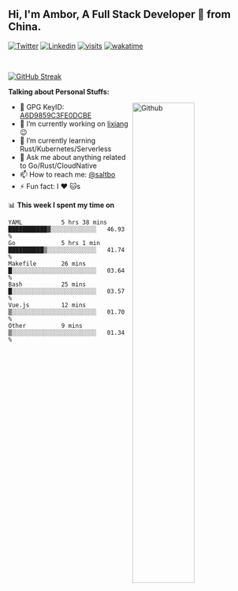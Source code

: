 ## Hi, I'm Ambor, A Full Stack Developer 🚀 from China.

[![Twitter](https://img.shields.io/badge/-saltbo-1ca0f1?style=flat&logo=twitter&logoColor=white)](https://twitter.com/rdsaltbo)
[![Linkedin](https://img.shields.io/badge/-saltbo-blue?style=flat&logo=Linkedin&logoColor=white)](https://www.linkedin.com/in/saltbo/)
[![visits](https://visitor.vercel.app/page/saltbo?color=light-green)](https://github.com/saltbo/)
[![wakatime](https://wakatime.com/badge/user/f82b1c77-faab-48cd-aef5-a12c0aff104b.svg)](https://wakatime.com/@f82b1c77-faab-48cd-aef5-a12c0aff104b)

&nbsp;  

[![GitHub Streak](http://github-readme-streak-stats.herokuapp.com?user=saltbo&hide_border=true&date_format=M%20j%5B%2C%20Y%5D)](https://git.io/streak-stats)

**Talking about Personal Stuffs:**
<!-- Any image aligned to the right. Beware the width  -->
<img width="50%" align="right" alt="Github" src="https://raw.githubusercontent.com/saltbo/saltbo/master/images/git-header.svg" />

- 🤘 GPG KeyID: [A6D9859C3FE0DCBE](https://saltbo.cn/pgp_keys.asc)
- 🔭 I’m currently working on [lixiang](https://www.lixiang.com/) :wink:
- 🌱 I’m currently learning Rust/Kubernetes/Serverless
- 💬 Ask me about anything related to Go/Rust/CloudNative
- 📫 How to reach me: [@saltbo](https://t.me/saltbo)
- ⚡ Fun fact: I :heart: :cat:s


📊 **This week I spent my time on**
<!--START_SECTION:waka-->

```text
YAML           5 hrs 38 mins   ███████████▓░░░░░░░░░░░░░   46.93 %
Go             5 hrs 1 min     ██████████▒░░░░░░░░░░░░░░   41.74 %
Makefile       26 mins         █░░░░░░░░░░░░░░░░░░░░░░░░   03.64 %
Bash           25 mins         █░░░░░░░░░░░░░░░░░░░░░░░░   03.57 %
Vue.js         12 mins         ▒░░░░░░░░░░░░░░░░░░░░░░░░   01.70 %
Other          9 mins          ▒░░░░░░░░░░░░░░░░░░░░░░░░   01.34 %
```

<!--END_SECTION:waka-->
